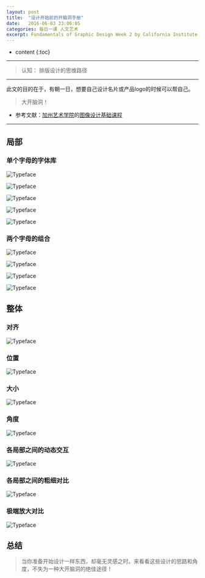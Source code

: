 ```yaml
---
layout: post
title:  "设计开始前的开脑洞手册"
date:   2016-06-03 23:06:05
categories: 每日一课 人文艺术
excerpt: Fundamentals of Graphic Design Week 2 by California Institute of the Arts
---
```


* content
{:toc}

---

> 认知： 排版设计的思维路径

---

此文的目的在于，有朝一日，想要自己设计名片或产品logo的时候可以帮自己。

> 大开脑洞！




* 参考文献：[加州艺术学院](https://art.calarts.edu/)的[图像设计基础课程](https://www.coursera.org/learn/fundamentals-of-graphic-design/)

---

## 局部

### 单个字母的字体库

![Typeface](http://o7y3ots7t.bkt.clouddn.com/2016%2F06%2F03%2FScreen%20Shot%202016-06-04%20at%2011.10.32%20PM.png)

![Typeface](http://o7y3ots7t.bkt.clouddn.com/2016/06/03/Screen%20Shot%202016-06-04%20at%2011.11.31%20PM.png)

![Typeface](http://o7y3ots7t.bkt.clouddn.com/2016/06/03/Screen%20Shot%202016-06-04%20at%2011.12.03%20PM.png)

![Typeface](http://o7y3ots7t.bkt.clouddn.com/2016/06/03/Screen%20Shot%202016-06-04%20at%2011.14.21%20PM.png)

![Typeface](http://o7y3ots7t.bkt.clouddn.com/2016/06/03/Screen%20Shot%202016-06-04%20at%2011.14.40%20PM.png)

### 两个字母的组合

![Typeface](http://o7y3ots7t.bkt.clouddn.com/2016/06/03/Screen%20Shot%202016-06-05%20at%2012.29.57%20AM.png)

![Typeface](http://o7y3ots7t.bkt.clouddn.com/2016/06/03/Screen%20Shot%202016-06-05%20at%2012.35.37%20AM.png)

![Typeface](http://o7y3ots7t.bkt.clouddn.com/2016/06/03/Screen%20Shot%202016-06-05%20at%2012.36.04%20AM.png)

![Typeface](http://o7y3ots7t.bkt.clouddn.com/2016/06/03/Screen%20Shot%202016-06-05%20at%2012.36.25%20AM.png)

##  整体

###  对齐

![Typeface](http://o7y3ots7t.bkt.clouddn.com/2016/06/03/Screen%20Shot%202016-06-05%20at%2012.48.14%20AM.png)

###  位置

![Typeface](http://o7y3ots7t.bkt.clouddn.com/2016/06/03/Screen%20Shot%202016-06-05%20at%2012.51.12%20AM.png)

###  大小

![Typeface](http://o7y3ots7t.bkt.clouddn.com/2016/06/03/Screen%20Shot%202016-06-05%20at%2012.52.10%20AM.png)

###  角度

![Typeface](http://o7y3ots7t.bkt.clouddn.com/2016/06/03/Screen%20Shot%202016-06-05%20at%2012.52.35%20AM.png)

###  各局部之间的动态交互

![Typeface](http://o7y3ots7t.bkt.clouddn.com/2016/06/03/Screen%20Shot%202016-06-05%20at%201.02.31%20AM.png)

###  各局部之间的粗细对比

![Typeface](http://o7y3ots7t.bkt.clouddn.com/2016/06/03/Screen%20Shot%202016-06-05%20at%201.00.01%20AM.png)

###  极端放大对比

![Typeface](http://o7y3ots7t.bkt.clouddn.com/2016/06/03/Screen%20Shot%202016-06-05%20at%201.00.13%20AM.png)

##  总结

> 当你准备开始设计一样东西，却毫无灵感之时。来看看这些设计的思路和角度，不失为一种大开脑洞的绝佳途径！
